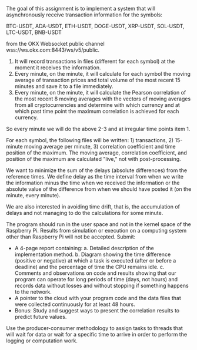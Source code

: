 The goal of this assignment is to implement a system that will asynchronously receive transaction information for the symbols:

BTC-USDT, ADA-USDT, ETH-USDT, DOGE-USDT, XRP-USDT, SOL-USDT, LTC-USDT, BNB-USDT

from the OKX Websocket public channel wss://ws.okx.com:8443/ws/v5/public.

1. It will record transactions in files (different for each symbol) at the moment it receives the information.
2. Every minute, on the minute, it will calculate for each symbol the moving average of transaction prices and total volume of the most recent 15 minutes and save it to a file immediately.
3. Every minute, on the minute, it will calculate the Pearson correlation of the most recent 8 moving averages with the vectors of moving averages from all cryptocurrencies and determine with which currency and at which past time point the maximum correlation is achieved for each currency.

So every minute we will do the above 2-3 and at irregular time points item 1.

For each symbol, the following files will be written: 1) transactions, 2) 15-minute moving average per minute, 3) correlation coefficient and time position of the maximum. The moving average, correlation coefficient, and position of the maximum are calculated "live," not with post-processing.

We want to minimize the sum of the delays (absolute differences) from the reference times. We define delay as the time interval from when we write the information minus the time when we received the information or the absolute value of the difference from when we should have posted it (on the minute, every minute).

We are also interested in avoiding time drift, that is, the accumulation of delays and not managing to do the calculations for some minute.

The program should run in the user space and not in the kernel space of the Raspberry Pi. Results from simulation or execution on a computing system other than Raspberry Pi will not be accepted.
Submit:

- A 4-page report containing:
    a. Detailed description of the implementation method.
    b. Diagram showing the time difference (positive or negative) at which a task is executed (after or before a deadline) and the percentage of time the CPU remains idle.
    c. Comments and observations on code and results showing that our program can operate for long periods of time (days, not hours) and records data without losses and without stopping if something happens to the network.
- A pointer to the cloud with your program code and the data files that were collected continuously for at least 48 hours.
- Bonus: Study and suggest ways to present the correlation results to predict future values.

Use the producer-consumer methodology to assign tasks to threads that will wait for data or wait for a specific time to arrive in order to perform the logging or computation work.